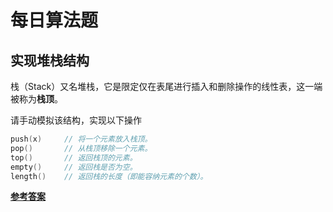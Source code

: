 <link rel="stylesheet" href="https://zhmhbest.gitee.io/hellomathematics/style/index.css">
<script src="https://zhmhbest.gitee.io/hellomathematics/style/index.js"></script>

# 每日算法题

## 实现堆栈结构

栈（Stack）又名堆栈，它是限定仅在表尾进行插入和删除操作的线性表，这一端被称为**栈顶**。

请手动模拟该结构，实现以下操作

```CPP
push(x)     // 将一个元素放入栈顶。
pop()       // 从栈顶移除一个元素。
top()       // 返回栈顶的元素。
empty()     // 返回栈是否为空。
length()    // 返回栈的长度（即能容纳元素的个数）。
```

[**参考答案**](src/01/main.c)

<!-- ## 双栈实现队列

使用栈实现队列的下列操作

```CPP
push(x) // 将一个元素放入队尾。
pop()   // 从队首移除元素。
peek()  // 返回队首的元素。
empty() // 返回队列是否为空。
```

注意：栈只有以下操作


-->

<!--## [双队列实现栈](src/02/) -->
